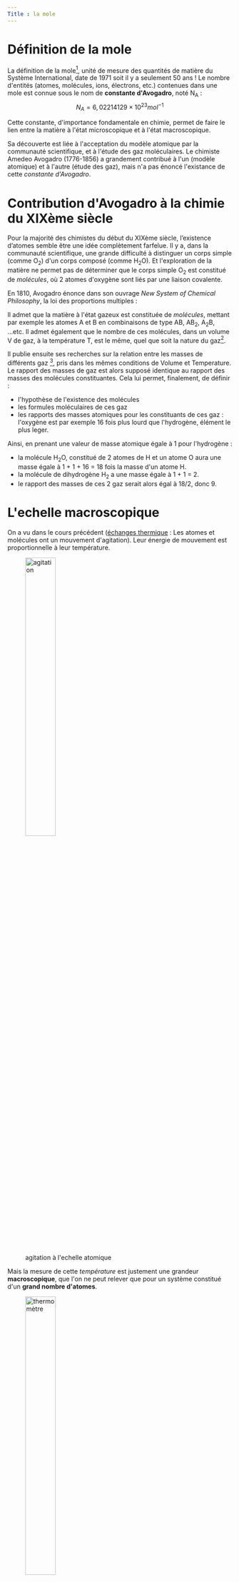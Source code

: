 ```yaml
---
Title : la mole
---
```

# Définition de la mole
La définition de la mole[^1], unité de mesure des quantités de matière du Système International, date de 1971 soit il y a seulement 50 ans ! Le nombre d'entités (atomes, molécules, ions, électrons, etc.) contenues dans une mole est connue sous le nom de **constante d'Avogadro**, noté N<sub>A</sub> :
$$N_A=6,02214129\times10^{23} mol^{-1}$$ 

Cette constante, d'importance fondamentale en chimie, permet de faire le lien entre la matière à l'état microscopique et à l'état macroscopique.

Sa découverte est liée à l'acceptation du modèle atomique par la communauté scientifique, et à l'étude des gaz moléculaires. Le chimiste Amedeo Avogadro (1776-1856) a grandement contribué à l'un (modèle atomique) et à l'autre (étude des gaz), mais n'a pas énoncé l'existance de cette *constante d'Avogadro*.

# Contribution d'Avogadro à la chimie du XIXème siècle
Pour la majorité des chimistes du début du XIXème siècle, l’existence d’atomes semble être une idée complètement farfelue.
Il y a, dans la communauté scientifique, une grande difficulté à distinguer un corps simple (comme O<sub>2</sub>) d'un corps composé (comme H<sub>2</sub>O). Et l'exploration de la matière ne permet pas de déterminer que le corps simple O<sub>2</sub> est constitué de *molécules*, où 2 atomes d'oxygène sont liés par une liaison covalente.

En 1810, Avogadro énonce dans son ouvrage *New System of Chemical Philosophy*, la loi des proportions multiples : 

Il admet que la matière à l'état gazeux est constituée de *molécules*, mettant par exemple les atomes A et B en combinaisons de type AB, AB<sub>2</sub>, A<sub>2</sub>B, ...etc.
Il admet également que le nombre de ces molécules, dans un volume V de gaz, à la température T, est le même, quel que soit la nature du gaz[^2].

Il publie ensuite ses recherches sur la relation entre les masses de différents gaz [^3], pris dans les mêmes conditions de Volume et Temperature. Le rapport des masses de gaz est alors supposé identique au rapport des masses des molécules constituantes. Cela lui permet, finalement, de définir : 

* l'hypothèse de l'existence des molécules
* les formules moléculaires de ces gaz
* les rapports des masses atomiques pour les constituants de ces gaz : l'oxygène est par exemple 16 fois plus lourd que l'hydrogène, élément le plus leger.  

Ainsi, en prenant une valeur de masse atomique égale à 1 pour l'hydrogène :

* la molécule H<sub>2</sub>O, constitué de 2 atomes de H et un atome O aura une masse égale à 1 + 1 + 16 = 18 fois la masse d'un atome H.
* la molécule de dihydrogène H<sub>2</sub> a une masse égale à 1 + 1 = 2.
* le rapport des masses de ces 2 gaz serait alors égal à 18/2, donc 9.

# L'echelle macroscopique
On a vu dans le cours précédent ([échanges thermique](/docs/PC_2nde/physique/pages/page2) : Les atomes et molécules ont un mouvement d'agitation). Leur énergie de mouvement est proportionnelle à leur température. 

<figure>
<img src="../images/cinetique.png" width = 40% alt="agitation">
<figcaption>agitation à l'echelle atomique</figcaption>
</figure>

Mais la mesure de cette *température* est justement une grandeur **macroscopique**, que l'on ne peut relever que pour un système constitué d'un **grand nombre d'atomes**.

<figure>
<img src="../images/thermo.jpg" width = 40% alt="thermomètre">
<figcaption>La température est une grandeur macroscopique</figcaption>
</figure>

Étudier le comportement de chaque atome, molécule ou ion dans un milieu est en pratique impossible. Il est donc nécessaire de généraliser l’étude d’un système à un grand nombre de particules. La grandeur permettant de faire ainsi le lien entre l’échelle microscopique (c’est-à-dire l’échelle qui considère les propriétés individuelles de chaque particule) et l’échelle macroscopique (c’est-à-dire l’échelle qui étudie globalement un grand nombre de particules) est justement la constante d’Avogadro.

# Liens
* Avogadro : sa constante : entre mythe et réalité [http://culturesciences.chimie.ens.fr/](http://culturesciences.chimie.ens.fr/content/avogadro-sa-constante%C2%A0-entre-mythe-et-réalité#mole)



[^1]: La mole est la quantité de matière d'un système contenant autant d'entités élémentaires qu'il y a d'atomes dans 0,012 kilogrammes de carbone 12
[^2]: c'est l'énoncé de la loi d'Avogadro : Le nombre de molécules contenues dans un volume V et à la température T est indépendant du type de gaz. Il y a forcément le même « vide » entre les particules donc le même nombre d’espèces dans un même volume. 
[^3]: Avogadro (1811) : *Essai d'une manière de déterminer les masses relatives des molécules élémentaires des corps et les proportions selon lesquelles elles entrent dans les combinaisons*